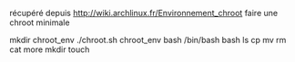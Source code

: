 récupéré depuis http://wiki.archlinux.fr/Environnement_chroot
faire une chroot minimale

mkdir chroot_env
./chroot.sh chroot_env bash /bin/bash bash ls cp mv rm cat more mkdir touch

